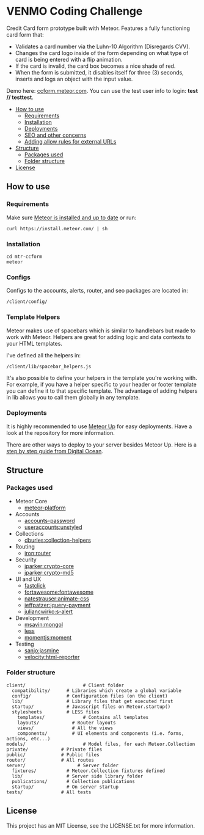 # VENMO Coding Challenge

Credit Card form prototype built with Meteor. Features a fully functioning card form that:

* Validates a card number via the Luhn-10 Algorithm (Disregards CVV).
* Changes the card logo inside of the form depending on what type of card is being entered with a flip animation.
* If the card is invalid, the card box becomes a nice shade of red.
* When the form is submitted, it disables itself for three (3) seconds, inserts and logs an object with the input value.

Demo here: [ccform.meteor.com](http://ccform.meteor.com). You can use the test user info to login: **test // testtest**.

<!-- toc -->

* [How to use](#how-to-use)
  * [Requirements](#requirements)
  * [Installation](#installation)
  * [Deployments](#deployments)
  * [SEO and other concerns](#seo-and-other-concerns)
  * [Adding allow rules for external URLs](#adding-allow-rules-for-external-urls)
* [Structure](#structure)
  * [Packages used](#packages-used)
  * [Folder structure](#folder-structure)
* [License](#license)

<!-- toc stop -->

## How to use

### Requirements

Make sure [Meteor is installed and up to date](https://www.meteor.com/install) or run:

```
curl https://install.meteor.com/ | sh
```

### Installation

```
cd mtr-ccform
meteor
```

### Configs

Configs to the accounts, alerts, router, and seo packages are located in:

```
/client/config/
```

### Template Helpers

Meteor makes use of spacebars which is similar to handlebars but made to work with Meteor. Helpers are great for adding logic and data contexts to your HTML templates.

I've defined all the helpers in:

```
/client/lib/spacebar_helpers.js
```

It's also possible to define your helpers in the template you're working with. For example, if you have a helper specific to your header or footer template you can define it to that specific template. The advantage of adding helpers in lib allows you to call them globally in any template.


### Deployments

It is highly recommended to use [Meteor Up](https://github.com/arunoda/meteor-up) for easy deployments.
Have a look at the repository for more information.

There are other ways to deploy to your server besides Meteor Up. Here is a [step by step guide from Digital Ocean](http://devo.ps/blog/deploy-your-meteor-apps-on-digital-ocean-in-5-minutes/).

## Structure

### Packages used

* Meteor Core
  * [meteor-platform](https://github.com/meteor/meteor/tree/devel/packages/meteor-platform)
* Accounts
  * [accounts-password](https://github.com/meteor/meteor/tree/devel/packages/accounts-password)
  * [useraccounts:unstyled](https://github.com/meteor-useraccounts/core)
* Collections
  * [dburles:collection-helpers](https://github.com/dburles/meteor-collection-helpers/)
* Routing
  * [iron:router](https://github.com/iron-meteor/iron-router)
* Security
  * [jparker:crypto-core](https://github.com/p-j/meteor-crypto-core)
  * [jparker:crypto-md5](https://github.com/p-j/meteor-crypto-md5)
* UI and UX
  * [fastclick](https://github.com/meteor/meteor/tree/devel/packages/fastclick)
  * [fortawesome:fontawesome](https://github.com/MeteorPackaging/Font-Awesome/)
  * [natestrauser:animate-css](https://github.com/nate-strauser/meteor-animate-css)
  * [jeffpatzer:jquery-payment](https://github.com/stripe/jquery.payment)
  * [juliancwirko:s-alert](https://github.com/juliancwirko/meteor-s-alert/)
* Development
  * [msavin:mongol](https://github.com/msavin/Mongol)
  * [less](https://github.com/meteor/meteor/tree/devel/packages/less)
  * [momentjs:moment](https://github.com/moment/moment/)
* Testing
  * [sanjo:jasmine](https://github.com/Sanjo/meteor-jasmine)
  * [velocity:html-reporter](https://github.com/meteor-velocity/html-reporter/)

### Folder structure

```
client/ 				    # Client folder
  compatibility/      # Libraries which create a global variable
  config/             # Configuration files (on the client)
  lib/                # Library files that get executed first
  startup/            # Javascript files on Meteor.startup()
  stylesheets         # LESS files
	templates/			    # Contains all templates
    layouts/            # Router layouts
    views/              # All the views
    components/         # UI elements and components (i.e. forms, actions, etc...)
models/  				    # Model files, for each Meteor.Collection
private/            # Private files
public/             # Public files
router/             # All routes
server/				      # Server folder
  fixtures/           # Meteor.Collection fixtures defined
  lib/                # Server side library folder
  publications/       # Collection publications
  startup/            # On server startup
tests/              # All tests
```

## License
This project has an MIT License, see the LICENSE.txt for more information.
